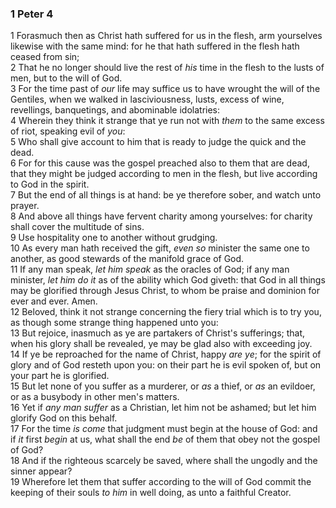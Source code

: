 ### 1 Peter 4

1 Forasmuch then as Christ hath suffered for us in the flesh, arm yourselves likewise with the same mind: for he that hath suffered in the flesh hath ceased from sin;  
2 That he no longer should live the rest of *his* time in the flesh to the lusts of men, but to the will of God.  
3 For the time past of *our* life may suffice us to have wrought the will of the Gentiles, when we walked in lasciviousness, lusts, excess of wine, revellings, banquetings, and abominable idolatries:  
4 Wherein they think it strange that ye run not with *them* to the same excess of riot, speaking evil of *you*:  
5 Who shall give account to him that is ready to judge the quick and the dead.  
6 For for this cause was the gospel preached also to them that are dead, that they might be judged according to men in the flesh, but live according to God in the spirit.  
7 But the end of all things is at hand: be ye therefore sober, and watch unto prayer.  
8 And above all things have fervent charity among yourselves: for charity shall cover the multitude of sins.  
9 Use hospitality one to another without grudging.  
10 As every man hath received the gift, *even so* minister the same one to another, as good stewards of the manifold grace of God.  
11 If any man speak, *let him speak* as the oracles of God; if any man minister, *let him do it* as of the ability which God giveth: that God in all things may be glorified through Jesus Christ, to whom be praise and dominion for ever and ever. Amen.  
12 Beloved, think it not strange concerning the fiery trial which is to try you, as though some strange thing happened unto you:  
13 But rejoice, inasmuch as ye are partakers of Christ's sufferings; that, when his glory shall be revealed, ye may be glad also with exceeding joy.  
14 If ye be reproached for the name of Christ, happy *are ye*; for the spirit of glory and of God resteth upon you: on their part he is evil spoken of, but on your part he is glorified.  
15 But let none of you suffer as a murderer, or *as* a thief, or *as* an evildoer, or as a busybody in other men's matters.  
16 Yet if *any man suffer* as a Christian, let him not be ashamed; but let him glorify God on this behalf.  
17 For the time *is come* that judgment must begin at the house of God: and if *it* first *begin* at us, what shall the end *be* of them that obey not the gospel of God?  
18 And if the righteous scarcely be saved, where shall the ungodly and the sinner appear?  
19 Wherefore let them that suffer according to the will of God commit the keeping of their souls *to him* in well doing, as unto a faithful Creator.  
